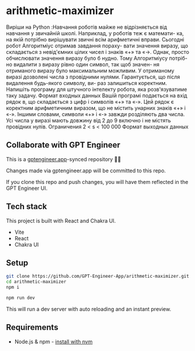 # arithmetic-maximizer

Виріши на Python :Навчання роботів майже не відрізняється від навчання у звичайній школі. Наприклад, у роботів теж є математи- ка, на якій потрібно вирішувати звичні всім арифметичні вправи.
Сьогодні робот Алгоритміус отримав завдання пораху- вати значення виразу, що складається з невід'ємних цілих чисел і знаків «+» та «->. Однак, просто обчислювати значення виразу було б нудно. Тому Алгоритміусу потріб- но видалити з виразу рівно один символ, так щоб значен- ня отриманого виразу було максимальним можливим. У отриманому виразі дозволені числа з провідними нулями. Гарантується, що після видалення будь-якого символу, ви-
раз залишиться коректним.
Напишіть програму для штучного інтелекту робота, яка розв'язуватиме таку задачу.
Формат входных данных
Вашій програмі подається на вхід рядок в, що складається з цифр і символів «+» та «-». Цей рядок є коректним арифметичним виразом, що не містить унарних знаків «+» і «-». Іншими словами, символи «+» і «-» завжди розділяють два числа. Усі числа у виразі мають довжину від 2 до 9 включно і не містять провідних нулів.
Ограничения
2 < s < 100 000
Формат выходных данных

## Collaborate with GPT Engineer

This is a [gptengineer.app](https://gptengineer.app)-synced repository 🌟🤖

Changes made via gptengineer.app will be committed to this repo.

If you clone this repo and push changes, you will have them reflected in the GPT Engineer UI.

## Tech stack

This project is built with React and Chakra UI.

- Vite
- React
- Chakra UI

## Setup

```sh
git clone https://github.com/GPT-Engineer-App/arithmetic-maximizer.git
cd arithmetic-maximizer
npm i
```

```sh
npm run dev
```

This will run a dev server with auto reloading and an instant preview.

## Requirements

- Node.js & npm - [install with nvm](https://github.com/nvm-sh/nvm#installing-and-updating)
